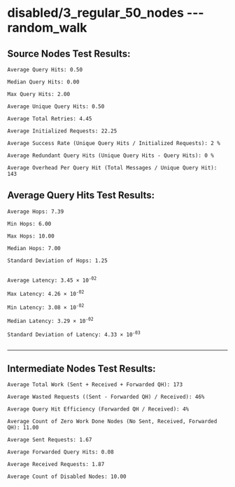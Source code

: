 # disabled/3_regular_50_nodes --- random_walk
## Source Nodes Test Results:
	Average Query Hits: 0.50

	Median Query Hits: 0.00

	Max Query Hits: 2.00

	Average Unique Query Hits: 0.50

	Average Total Retries: 4.45

	Average Initialized Requests: 22.25

	Average Success Rate (Unique Query Hits / Initialized Requests): 2 %

	Average Redundant Query Hits (Unique Query Hits - Query Hits): 0 %

	Average Overhead Per Query Hit (Total Messages / Unique Query Hit): 143



## Average Query Hits Test Results:
<pre><code>Average Hops: 7.39

Min Hops: 6.00

Max Hops: 10.00

Median Hops: 7.00

Standard Deviation of Hops: 1.25


Average Latency: 3.45 × 10<sup>-02</sup>

Max Latency: 4.26 × 10<sup>-02</sup>

Min Latency: 3.08 × 10<sup>-02</sup>

Median Latency: 3.29 × 10<sup>-02</sup>

Standard Deviation of Latency: 4.33 × 10<sup>-03</sup>

</code></pre>

---------------------------------------------
## Intermediate Nodes Test Results:

	Average Total Work (Sent + Received + Forwarded QH): 173

	Average Wasted Requests ((Sent - Forwarded QH) / Received): 46%

	Average Query Hit Efficiency (Forwarded QH / Received): 4%

	Average Count of Zero Work Done Nodes (No Sent, Received, Forwarded QH): 11.00

	Average Sent Requests: 1.67

	Average Forwarded Query Hits: 0.08

	Average Received Requests: 1.87

	Average Count of Disabled Nodes: 10.00

